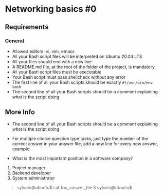 # Networking basics #0

## Requirements
### General
* Allowed editors: vi, vim, emacs
* All your Bash script files will be interpreted on Ubuntu 20.04 LTS
* All your files should end with a new line
* A README.md file, at the root of the folder of the project, is mandatory
* All your Bash script files must be executable
* Your Bash script must pass shellcheck without any error
* The first line of all your Bash scripts should be exactly `#!/usr/bin/env bash`
* The second line of all your Bash scripts should be a comment explaining what is the script doing

## More Info
* The second line of all your Bash scripts should be a comment explaining what is the script doing

* For multiple choice question type tasks, just type the number of the correct answer in your answer file, add a new line for every new answer, example:

* What is the most important position in a software company?
1. Project manager
2. Backend developer
3. System administrator

> sylvain@ubuntu$ cat foo_answer_file
> 3
> sylvain@ubuntu$
